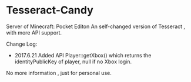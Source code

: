 # Tesseract-Candy
Server of Minecraft: Pocket Editon
An self-changed version of Tesseract , with more API support.

Change Log:
* 2017.6.21 Added API Player::getXbox() which returns the identityPublicKey of player, null if no Xbox login.

No more information , just for personal use.
